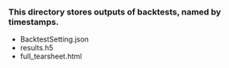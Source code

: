 ### This directory stores outputs of backtests, named by timestamps.

- BacktestSetting.json
- results.h5
- full_tearsheet.html
